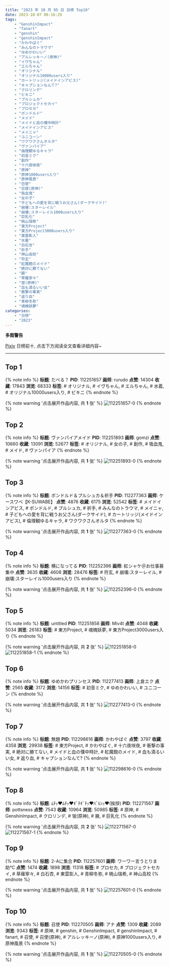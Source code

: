 ```yaml
---
title: "2023 年 10 月 05 日 日榜 Top10"
date: 2023-10-07 06:16:29
tags:
    - "GenshinImpact"
    - "fanart"
    - "genshin"
    - "genshinImpact"
    - "かわやばぐ"
    - "みんなのトラウマ"
    - "ゆめかわいい"
    - "アルレッキーノ(原神)"
    - "イヴちゃん"
    - "エルちゃん"
    - "オリジナル"
    - "オリジナル10000users入り"
    - "カートリッジ(メイドインアビス)"
    - "キャプションなんて?"
    - "クロリンデ"
    - "ビキニ"
    - "プルシュカ"
    - "プロジェクトセカイ"
    - "プロセカ"
    - "ボンドルド"
    - "メイド"
    - "メイドと血の懐中時計"
    - "メイドインアビス"
    - "メイニャ"
    - "ユニコーン"
    - "ワクワクさんオルタ"
    - "ヴァンパイア"
    - "倫理観ゆるキャラ"
    - "初音ミク"
    - "創作"
    - "十六夜咲夜"
    - "原神"
    - "原神1000users入り"
    - "原神風景"
    - "召使"
    - "召使(原神)"
    - "吸血鬼"
    - "女の子"
    - "子どもへの愛を背に戦うお父さん(ダークサイド)"
    - "崩壊:スターレイル"
    - "崩壊:スターレイル1000users入り"
    - "巨乳化"
    - "暁山瑞希"
    - "東方Project"
    - "東方Project3000users入り"
    - "東雲彰人"
    - "水着"
    - "白石杏"
    - "祈手"
    - "神山高校"
    - "符玄"
    - "紅魔館のメイド"
    - "絶対に勝てない"
    - "腋"
    - "草薙寧々"
    - "蛍(原神)"
    - "血も滴るいい女"
    - "衝撃の事実"
    - "返り血"
    - "青柳冬弥"
    - "魂魄妖夢"
categories:
    - "日榜"
    - "2023"
---
```


<i class="fa fa-triangle-exclamation"></i>**多图警告**<i class="fa fa-triangle-exclamation"></i>

[Pixiv](https://www.pixiv.net/) 日榜前十, 点击下方阅读全文查看详细内容~

<!-- more -->

---

## Top 1

{% note info %}
**标题**: たべる？
**PID**: 112251657 **画师**: rurudo
**点赞**: 14304 **收藏**: 17843 **浏览**: 68333
**标签**: # オリジナル, # イヴちゃん, # エルちゃん, # 水着, # オリジナル10000users入り, # ビキニ
{% endnote %}

{% note warning '点击展开作品内容, 共 **1** 张' %}
![112251657-0](https://i.pixiv.re/img-original/img/2023/10/04/00/00/12/112251657_p0.png)
{% endnote %}

## Top 2

{% note info %}
**标题**: ヴァンパイアメイド
**PID**: 112251893 **画师**: gomzi
**点赞**: 10660 **收藏**: 13091 **浏览**: 52677
**标签**: # オリジナル, # 女の子, # 創作, # 吸血鬼, # メイド, # ヴァンパイア
{% endnote %}

{% note warning '点击展开作品内容, 共 **1** 张' %}
![112251893-0](https://i.pixiv.re/img-original/img/2023/10/04/00/01/39/112251893_p0.jpg)
{% endnote %}

## Top 3

{% note info %}
**标题**: ボンドルド＆プルシュカ＆祈手
**PID**: 112277363 **画师**: ケースワベ【K-SUWABE】
**点赞**: 4876 **收藏**: 6175 **浏览**: 52542
**标签**: # メイドインアビス, # ボンドルド, # プルシュカ, # 祈手, # みんなのトラウマ, # メイニャ, # 子どもへの愛を背に戦うお父さん(ダークサイド), # カートリッジ(メイドインアビス), # 倫理観ゆるキャラ, # ワクワクさんオルタ
{% endnote %}

{% note warning '点击展开作品内容, 共 **1** 张' %}
![112277363-0](https://i.pixiv.re/img-original/img/2023/10/05/00/00/19/112277363_p0.jpg)
{% endnote %}

## Top 4

{% note info %}
**标题**: 横になってる
**PID**: 112252396 **画师**: 紅シャケ＠お仕事募集中
**点赞**: 3635 **收藏**: 4608 **浏览**: 28476
**标签**: # 符玄, # 崩壊:スターレイル, # 崩壊:スターレイル1000users入り
{% endnote %}

{% note warning '点击展开作品内容, 共 **1** 张' %}
![112252396-0](https://i.pixiv.re/img-original/img/2023/10/04/00/14/53/112252396_p0.jpg)
{% endnote %}

## Top 5

{% note info %}
**标题**: untitled
**PID**: 112251858 **画师**: Miv4t
**点赞**: 4048 **收藏**: 5034 **浏览**: 26183
**标签**: # 東方Project, # 魂魄妖夢, # 東方Project3000users入り
{% endnote %}

{% note warning '点击展开作品内容, 共 **2** 张' %}
![112251858-0](https://i.pixiv.re/img-original/img/2023/10/04/00/01/13/112251858_p0.jpg)
![112251858-1](https://i.pixiv.re/img-original/img/2023/10/04/00/01/13/112251858_p1.jpg)
{% endnote %}

## Top 6

{% note info %}
**标题**: ゆめかわプリンセス
**PID**: 112277413 **画师**: 上倉エク
**点赞**: 2565 **收藏**: 3172 **浏览**: 14156
**标签**: # 初音ミク, # ゆめかわいい, # ユニコーン
{% endnote %}

{% note warning '点击展开作品内容, 共 **1** 张' %}
![112277413-0](https://i.pixiv.re/img-original/img/2023/10/05/00/00/30/112277413_p0.jpg)
{% endnote %}

## Top 7

{% note info %}
**标题**: 無題
**PID**: 112298616 **画师**: かわやばぐ
**点赞**: 3797 **收藏**: 4358 **浏览**: 29938
**标签**: # 東方Project, # かわやばぐ, # 十六夜咲夜, # 衝撃の事実, # 絶対に勝てない, # メイドと血の懐中時計, # 紅魔館のメイド, # 血も滴るいい女, # 返り血, # キャプションなんて?
{% endnote %}

{% note warning '点击展开作品内容, 共 **1** 张' %}
![112298616-0](https://i.pixiv.re/img-original/img/2023/10/05/21/30/11/112298616_p0.jpg)
{% endnote %}

## Top 8

{% note info %}
**标题**: ﾑﾁｯ♥ﾑﾁｯ♥ｷﾞﾁｷﾞﾁｯ♥ﾊﾞﾙﾝｯ♥(挨拶)
**PID**: 112271567 **画师**: pottsness
**点赞**: 7543 **收藏**: 10964 **浏览**: 50985
**标签**: # 原神, # GenshinImpact, # クロリンデ, # 蛍(原神), # 腋, # 巨乳化
{% endnote %}

{% note warning '点击展开作品内容, 共 **2** 张' %}
![112271567-0](https://i.pixiv.re/img-original/img/2023/10/04/21/00/05/112271567_p0.jpg)
![112271567-1](https://i.pixiv.re/img-original/img/2023/10/04/21/00/05/112271567_p1.jpg)
{% endnote %}

## Top 9

{% note info %}
**标题**: 2-Aに集合
**PID**: 112257601 **画师**: ワーワー言うとりま助℃
**点赞**: 1474 **收藏**: 1898 **浏览**: 11318
**标签**: # プロセカ, # プロジェクトセカイ, # 草薙寧々, # 白石杏, # 東雲彰人, # 青柳冬弥, # 暁山瑞希, # 神山高校
{% endnote %}

{% note warning '点击展开作品内容, 共 **1** 张' %}
![112257601-0](https://i.pixiv.re/img-original/img/2023/10/04/06/26/57/112257601_p0.png)
{% endnote %}

## Top 10

{% note info %}
**标题**: 召使
**PID**: 112270505 **画师**: アナ
**点赞**: 1309 **收藏**: 2089 **浏览**: 9343
**标签**: # 原神, # genshin, # GenshinImpact, # genshinImpact, # fanart, # 召使, # 召使(原神), # アルレッキーノ(原神), # 原神1000users入り, # 原神風景
{% endnote %}

{% note warning '点击展开作品内容, 共 **1** 张' %}
![112270505-0](https://i.pixiv.re/img-original/img/2023/10/04/20/22/50/112270505_p0.jpg)
{% endnote %}
